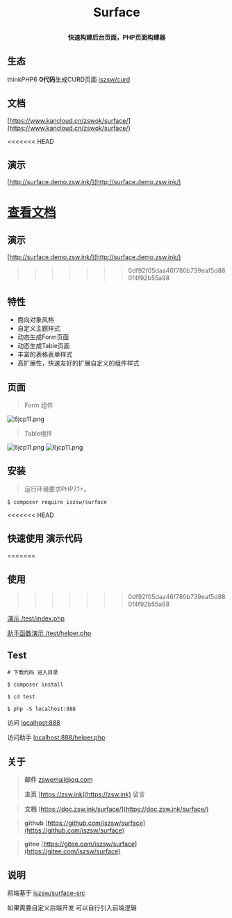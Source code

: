 <h1 align="center" style="margin: 30px 0 30px; font-weight: bold;">Surface</h1>
<h4 align="center">快速构建后台页面，PHP页面构建器</h4>

## 生态

thinkPHP6 **0代码**生成CURD页面 [iszsw/curd](https://gitee.com/iszsw/curd)

## 文档
[https://www.kancloud.cn/zswok/surface/](https://www.kancloud.cn/zswok/surface/)

<<<<<<< HEAD
## 演示

[http://surface.demo.zsw.ink/](http://surface.demo.zsw.ink/)

[查看文档](https://www.kancloud.cn/zswok/surface)
=======

## 演示

[http://surface.demo.zsw.ink/](http://surface.demo.zsw.ink/)
>>>>>>> 0df92f05daa46f780b739eaf5d880f4f92b55a98

## 特性

- 面向对象风格
- 自定义主题样式
- 动态生成Form页面
- 动态生成Table页面
- 丰富的表格表单样式
- 高扩展性，快速友好的扩展自定义的组件样式

## 页面

> Form 组件

![6jcp11.png](https://z3.ax1x.com/2021/03/26/6jcp11.png)

> Table组件

![6jcp11.png](https://z3.ax1x.com/2021/03/26/6jcSpR.png)
![6jcp11.png](https://z3.ax1x.com/2021/03/26/6jc96x.png)


## 安装

> 运行环境要求PHP7.1+。

```shell
$ composer require iszsw/surface
```

<<<<<<< HEAD
## 快速使用 演示代码
=======
## 使用
>>>>>>> 0df92f05daa46f780b739eaf5d880f4f92b55a98

[演示 /test/index.php](/test/index.php) 

[助手函数演示 /test/helper.php](/test/helper.php) 


## Test

```shell
# 下载代码 进入目录

$ composer install

$ cd test

$ php -S localhost:888
```

访问
[localhost:888](http://localhost:888) 

访问助手
[localhost:888/helper.php](http://localhost:888/helper.php) 

## 关于

> **邮件** zswemail@qq.com
>
> **主页**  [https://zsw.ink](https://zsw.ink) 留言

> **文档**  [https://doc.zsw.ink/surface/](https://doc.zsw.ink/surface/) 

> **github**  [https://github.com/iszsw/surface](https://github.com/iszsw/surface)

> **gitee**  [https://gitee.com/iszsw/surface](https://gitee.com/iszsw/surface)


## 说明

前端基于 [iszsw/surface-src](https://gitee.com/iszsw/surface-src) 

如果需要自定义后端开发 可以自行引入前端逻辑

